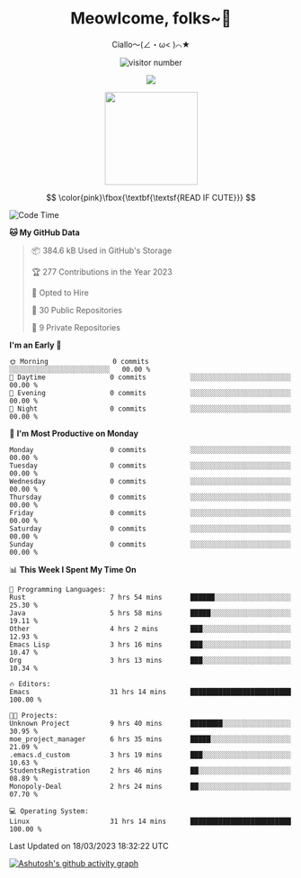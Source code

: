 <div align="center">
  <h1>Meowlcome, folks~👋</h1>
  <p>Ciallo～(∠・ω< )⌒★</p>
</div>

<p align="center">
  <img src="https://count.getloli.com/get/@Ziqi-Yang?theme=rule34" alt="visitor number" />
</p>

<p align="center">
  <img src="https://skillicons.dev/icons?i=rust,c,py,flutter,go,java,js,bash,linux,emacs" />
</p>
<p align="center">
  <img height="165" src="https://github-readme-stats.vercel.app/api?username=Ziqi-Yang&show_icons=true&include_all_commits=true&hide_border=true" />
</p>

$$
\color{pink}\fbox{\textbf{\textsf{READ IF CUTE}}}
$$

<!--START_SECTION:waka-->
![Code Time](http://img.shields.io/badge/Code%20Time-717%20hrs%2021%20mins-blue)

**🐱 My GitHub Data** 

> 📦 384.6 kB Used in GitHub's Storage 
 > 
> 🏆 277 Contributions in the Year 2023
 > 
> 💼 Opted to Hire
 > 
> 📜 30 Public Repositories 
 > 
> 🔑 9 Private Repositories 
 > 
**I'm an Early 🐤** 

```text
🌞 Morning                0 commits           ░░░░░░░░░░░░░░░░░░░░░░░░░   00.00 % 
🌆 Daytime                0 commits           ░░░░░░░░░░░░░░░░░░░░░░░░░   00.00 % 
🌃 Evening                0 commits           ░░░░░░░░░░░░░░░░░░░░░░░░░   00.00 % 
🌙 Night                  0 commits           ░░░░░░░░░░░░░░░░░░░░░░░░░   00.00 % 
```
📅 **I'm Most Productive on Monday** 

```text
Monday                   0 commits           ░░░░░░░░░░░░░░░░░░░░░░░░░   00.00 % 
Tuesday                  0 commits           ░░░░░░░░░░░░░░░░░░░░░░░░░   00.00 % 
Wednesday                0 commits           ░░░░░░░░░░░░░░░░░░░░░░░░░   00.00 % 
Thursday                 0 commits           ░░░░░░░░░░░░░░░░░░░░░░░░░   00.00 % 
Friday                   0 commits           ░░░░░░░░░░░░░░░░░░░░░░░░░   00.00 % 
Saturday                 0 commits           ░░░░░░░░░░░░░░░░░░░░░░░░░   00.00 % 
Sunday                   0 commits           ░░░░░░░░░░░░░░░░░░░░░░░░░   00.00 % 
```


📊 **This Week I Spent My Time On** 

```text
💬 Programming Languages: 
Rust                     7 hrs 54 mins       ██████░░░░░░░░░░░░░░░░░░░   25.30 % 
Java                     5 hrs 58 mins       █████░░░░░░░░░░░░░░░░░░░░   19.11 % 
Other                    4 hrs 2 mins        ███░░░░░░░░░░░░░░░░░░░░░░   12.93 % 
Emacs Lisp               3 hrs 16 mins       ███░░░░░░░░░░░░░░░░░░░░░░   10.47 % 
Org                      3 hrs 13 mins       ███░░░░░░░░░░░░░░░░░░░░░░   10.34 % 

🔥 Editors: 
Emacs                    31 hrs 14 mins      █████████████████████████   100.00 % 

🐱‍💻 Projects: 
Unknown Project          9 hrs 40 mins       ████████░░░░░░░░░░░░░░░░░   30.95 % 
moe_project_manager      6 hrs 35 mins       █████░░░░░░░░░░░░░░░░░░░░   21.09 % 
.emacs.d_custom          3 hrs 19 mins       ███░░░░░░░░░░░░░░░░░░░░░░   10.63 % 
StudentsRegistration     2 hrs 46 mins       ██░░░░░░░░░░░░░░░░░░░░░░░   08.89 % 
Monopoly-Deal            2 hrs 24 mins       ██░░░░░░░░░░░░░░░░░░░░░░░   07.70 % 

💻 Operating System: 
Linux                    31 hrs 14 mins      █████████████████████████   100.00 % 
```


 Last Updated on 18/03/2023 18:32:22 UTC
<!--END_SECTION:waka-->


[![Ashutosh's github activity graph](https://github-readme-activity-graph.cyclic.app/graph?username=Ziqi-Yang&theme=github)](https://github.com/ashutosh00710/github-readme-activity-graph)
